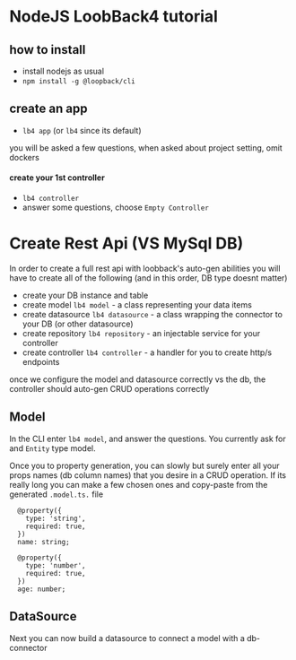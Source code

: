# NodeJS LoobBack4 tutorial

## how to install

* install nodejs as usual
* `npm install -g @loopback/cli`

## create an app

* `lb4 app` (or `lb4` since its default)

you will be asked a few questions, when asked about project setting, omit dockers

#### create your 1st controller
* `lb4 controller`
* answer some questions, choose `Empty Controller`






# Create Rest Api (VS MySql DB)

In order to create a full rest api with loobback's auto-gen abilities you will have to create all of the following (and in this order, DB type doesnt matter)

* create your DB instance and table
* create model `lb4 model` - a class representing your data items
* create datasource `lb4 datasource` - a class wrapping the connector to your DB (or other datasource)
* create repository `lb4 repository` - an injectable service for your controller
* create controller `lb4 controller` - a handler for you to create http/s endpoints

once we configure the model and datasource correctly vs the db, the controller should auto-gen CRUD operations correctly

## Model

In the CLI enter `lb4 model`, and answer the questions. You currently ask for and `Entity` type model.

Once you to property generation, you can slowly but surely enter all your props names (db column names) that you desire in a CRUD operation. If its really long you can make a few chosen ones and copy-paste from the generated `.model.ts.` file

```
  @property({
    type: 'string',
    required: true,
  })
  name: string;

  @property({
    type: 'number',
    required: true,
  })
  age: number;
```

## DataSource

Next you can now build a datasource to connect a model with a db-connector


